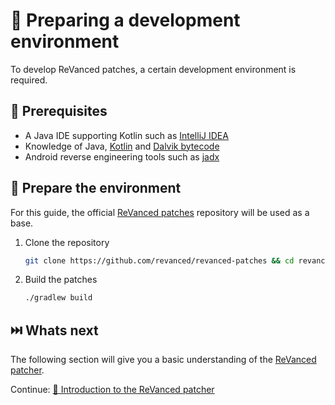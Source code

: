 # 👶 Preparing a development environment

To develop ReVanced patches, a certain development environment is required.

## 📝 Prerequisites

- A Java IDE supporting Kotlin such as [IntelliJ IDEA](https://www.jetbrains.com/idea/)
- Knowledge of Java, [Kotlin](https://kotlinlang.org) and [Dalvik bytecode](https://source.android.com/docs/core/runtime/dalvik-bytecode)
- Android reverse engineering tools such as [jadx](https://github.com/skylot/jadx)

## 🏃 Prepare the environment

For this guide, the official [ReVanced patches](https://github.com/revanced/revanced-patches) repository will be used as a base.

1. Clone the repository

   ```bash
   git clone https://github.com/revanced/revanced-patches && cd revanced-patches
   ```

2. Build the patches

   ```bash
   ./gradlew build
   ```

## ⏭️ Whats next

The following section will give you a basic understanding of the [ReVanced patcher](https://github.com/revanced/revanced-patcher).

Continue: [💉 Introduction to the ReVanced patcher](1_introduction.md)
